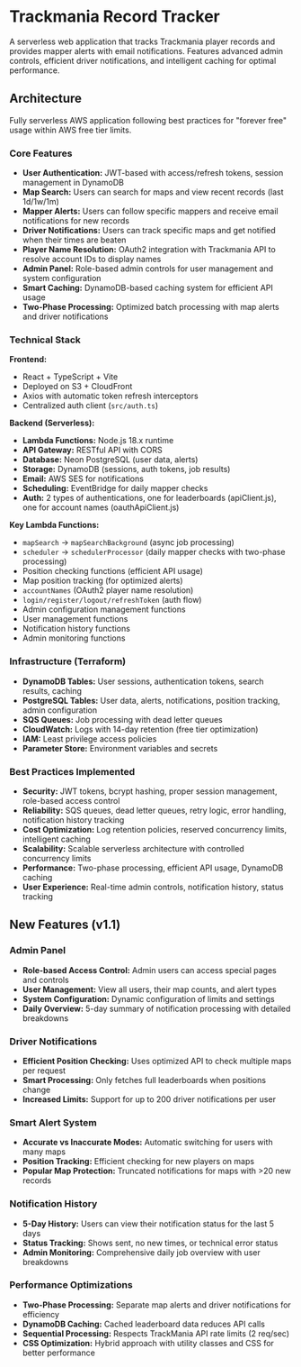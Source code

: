 # Trackmania Record Tracker

A serverless web application that tracks Trackmania player records and provides mapper alerts with email notifications. Features advanced admin controls, efficient driver notifications, and intelligent caching for optimal performance.

## Architecture

Fully serverless AWS application following best practices for "forever free" usage within AWS free tier limits.

### Core Features
- **User Authentication:** JWT-based with access/refresh tokens, session management in DynamoDB
- **Map Search:** Users can search for maps and view recent records (last 1d/1w/1m)
- **Mapper Alerts:** Users can follow specific mappers and receive email notifications for new records
- **Driver Notifications:** Users can track specific maps and get notified when their times are beaten
- **Player Name Resolution:** OAuth2 integration with Trackmania API to resolve account IDs to display names
- **Admin Panel:** Role-based admin controls for user management and system configuration
- **Smart Caching:** DynamoDB-based caching system for efficient API usage
- **Two-Phase Processing:** Optimized batch processing with map alerts and driver notifications

### Technical Stack

**Frontend:**
- React + TypeScript + Vite
- Deployed on S3 + CloudFront
- Axios with automatic token refresh interceptors
- Centralized auth client (`src/auth.ts`)

**Backend (Serverless):**
- **Lambda Functions:** Node.js 18.x runtime
- **API Gateway:** RESTful API with CORS
- **Database:** Neon PostgreSQL (user data, alerts)
- **Storage:** DynamoDB (sessions, auth tokens, job results)
- **Email:** AWS SES for notifications
- **Scheduling:** EventBridge for daily mapper checks
- **Auth:** 2 types of authentications, one for leaderboards (apiClient.js), one for account names (oauthApiClient.js)

**Key Lambda Functions:**
- `mapSearch` → `mapSearchBackground` (async job processing)
- `scheduler` → `schedulerProcessor` (daily mapper checks with two-phase processing)
- Position checking functions (efficient API usage)
- Map position tracking (for optimized alerts)
- `accountNames` (OAuth2 player name resolution)
- `login/register/logout/refreshToken` (auth flow)
- Admin configuration management functions
- User management functions
- Notification history functions
- Admin monitoring functions

### Infrastructure (Terraform)
- **DynamoDB Tables:** User sessions, authentication tokens, search results, caching
- **PostgreSQL Tables:** User data, alerts, notifications, position tracking, admin configuration
- **SQS Queues:** Job processing with dead letter queues
- **CloudWatch:** Logs with 14-day retention (free tier optimization)
- **IAM:** Least privilege access policies
- **Parameter Store:** Environment variables and secrets

### Best Practices Implemented
- **Security:** JWT tokens, bcrypt hashing, proper session management, role-based access control
- **Reliability:** SQS queues, dead letter queues, retry logic, error handling, notification history tracking
- **Cost Optimization:** Log retention policies, reserved concurrency limits, intelligent caching
- **Scalability:** Scalable serverless architecture with controlled concurrency limits
- **Performance:** Two-phase processing, efficient API usage, DynamoDB caching
- **User Experience:** Real-time admin controls, notification history, status tracking

## New Features (v1.1)

### Admin Panel
- **Role-based Access Control:** Admin users can access special pages and controls
- **User Management:** View all users, their map counts, and alert types
- **System Configuration:** Dynamic configuration of limits and settings
- **Daily Overview:** 5-day summary of notification processing with detailed breakdowns

### Driver Notifications
- **Efficient Position Checking:** Uses optimized API to check multiple maps per request
- **Smart Processing:** Only fetches full leaderboards when positions change
- **Increased Limits:** Support for up to 200 driver notifications per user

### Smart Alert System
- **Accurate vs Inaccurate Modes:** Automatic switching for users with many maps
- **Position Tracking:** Efficient checking for new players on maps
- **Popular Map Protection:** Truncated notifications for maps with >20 new records

### Notification History
- **5-Day History:** Users can view their notification status for the last 5 days
- **Status Tracking:** Shows sent, no new times, or technical error status
- **Admin Monitoring:** Comprehensive daily job overview with user breakdowns

### Performance Optimizations
- **Two-Phase Processing:** Separate map alerts and driver notifications for efficiency
- **DynamoDB Caching:** Cached leaderboard data reduces API calls
- **Sequential Processing:** Respects TrackMania API rate limits (2 req/sec)
- **CSS Optimization:** Hybrid approach with utility classes and CSS for better performance
